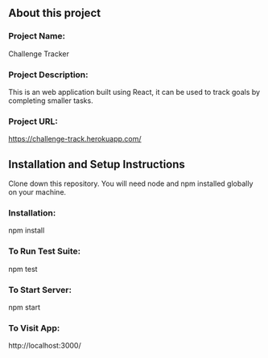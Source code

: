 ## About this project

### Project Name:
Challenge Tracker

### Project Description:
This is an web application built using React, it can be used to track goals by completing smaller tasks.

### Project URL:
https://challenge-track.herokuapp.com/

## Installation and Setup Instructions
Clone down this repository. You will need node and npm installed globally on your machine.

### Installation:

npm install

### To Run Test Suite:

npm test

### To Start Server:

npm start

### To Visit App:

http://localhost:3000/



